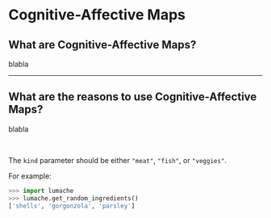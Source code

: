 Cognitive-Affective Maps
=====

What are Cognitive-Affective Maps?
------------

blabla

***
What are the reasons to use Cognitive-Affective Maps?
----------------

blabla


<br>

The `kind` parameter should be either `"meat"`, `"fish"`, or `"veggies"`.

For example:

```python
>>> import lumache
>>> lumache.get_random_ingredients()
['shells', 'gorgonzola', 'parsley']
```
